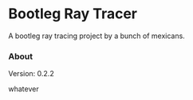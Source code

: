 # Bootleg Ray Tracer
A bootleg ray tracing project by a bunch of mexicans.

### About

Version: 0.2.2

whatever
